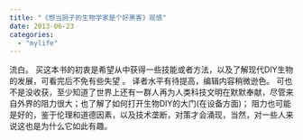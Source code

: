 ```yaml
---
title: "《想当厨子的生物学家是个好黑客》观感"
date: 2013-06-23
categories: 
  - "mylife"
---
```


流白。 买这本书的初衷是希望从中获得一些技能或者方法，以及了解现代DIY生物的发展，可看完后不免有些失望 。 译者水平有待提高，编辑内容稍微逊色。 可也不是没收获，至少知道了世界上还有一群人再为人类科技文明在默默奉献，尽管来自外界的阻力很大；也了解了如何打开生物DIY的大门(在设备方面)； 阻力也可能是好的，鉴于伦理和道德因素，以及技术垄断，对策才会涌现，当然，对一些人来说这也是为什么它如此有趣。
